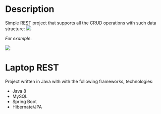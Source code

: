 # Description
Simple REST project that supports all the CRUD operations with such data structure:
![](https://imagizer.imageshack.com/img923/3290/6CQy68.png) 

*For example*:  
  
![](https://imagizer.imageshack.com/img922/492/k9i5z7.png)

# Laptop REST
Project written in Java with with the following frameworks, technologies:

* Java 8
* MySQL
* Spring Boot
* Hibernate/JPA